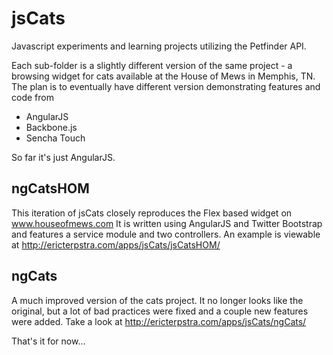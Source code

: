 jsCats
======

Javascript experiments and learning projects utilizing the Petfinder API.

Each sub-folder is a slightly different version of the same project - a browsing widget for cats available at the House of Mews in Memphis, TN.
The plan is to eventually have different version demonstrating features and code from
* AngularJS
* Backbone.js
* Sencha Touch

So far it's just AngularJS. 

## ngCatsHOM
This iteration of jsCats closely reproduces the Flex based widget on www.houseofmews.com
It is written using AngularJS and Twitter Bootstrap and features a service module and two controllers.
An example is viewable at http://ericterpstra.com/apps/jsCats/jsCatsHOM/

## ngCats
A much improved version of the cats project.  It no longer looks like the original, but a lot of bad practices were fixed 
and a couple new features were added.  Take a look at http://ericterpstra.com/apps/jsCats/ngCats/

That's it for now...
